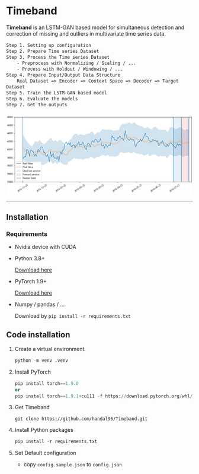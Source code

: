 # Timeband

**Timeband** is an LSTM-GAN based model for simultaneous detection and correction of missing and outliers in multivariate time series data.

``` 
Step 1. Setting up configuration
Step 2. Prepare Time series Dataset
Step 3. Process the Time series Dataset
    - Preprocess with Normalizing / Scaling / ...
    - Process with Holdout / Windowing / ...  
Step 4. Prepare Input/Output Data Structure
    Real Dataset => Encoder => Context Space => Decoder => Target Dataset
Step 5. Train the LSTM-GAN based model
Step 6. Evaluate the models
Step 7. Get the outputs
```


![image](docs\source\timeband.PNG)

---
## Installation

### Requirements
* Nvidia device with CUDA

* Python 3.8+ 
   
  [Download here](https://www.python.org/downloads/)
* PyTorch 1.9+

  [Download here](https://pytorch.org/)
* Numpy / pandas / ...
  
  Download by `pip install -r requirements.txt`

## Code installation

1. Create a virtual environment.
    ```py
    python -m venv .venv
    ```

2. Install PyTorch
   ```py
   pip install torch==1.9.0 
   or 
   pip install torch==1.9.1+cu111 -f https://download.pytorch.org/whl/torch_stable.html
   ```

3. Get Timeband
   ```shell
   git clone https://github.com/handal95/Timeband.git
   ```

4. Install Python packages
    ```py
    pip install -r requirements.txt 
    ```

5. Set Default configuration
   - copy `config.sample.json` to `config.json`
